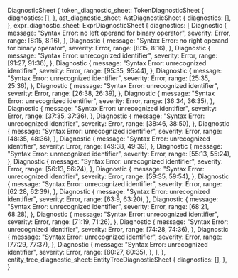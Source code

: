 DiagnosticSheet {
    token_diagnostic_sheet: TokenDiagnosticSheet {
        diagnostics: [],
    },
    ast_diagnostic_sheet: AstDiagnosticSheet {
        diagnostics: [],
    },
    expr_diagnostic_sheet: ExprDiagnosticSheet {
        diagnostics: [
            Diagnostic {
                message: "Syntax Error: no left operand for binary operator",
                severity: Error,
                range: [8:15, 8:16),
            },
            Diagnostic {
                message: "Syntax Error: no right operand for binary operator",
                severity: Error,
                range: [8:15, 8:16),
            },
            Diagnostic {
                message: "Syntax Error: unrecognized identifier",
                severity: Error,
                range: [91:27, 91:36),
            },
            Diagnostic {
                message: "Syntax Error: unrecognized identifier",
                severity: Error,
                range: [95:35, 95:44),
            },
            Diagnostic {
                message: "Syntax Error: unrecognized identifier",
                severity: Error,
                range: [25:35, 25:36),
            },
            Diagnostic {
                message: "Syntax Error: unrecognized identifier",
                severity: Error,
                range: [26:38, 26:39),
            },
            Diagnostic {
                message: "Syntax Error: unrecognized identifier",
                severity: Error,
                range: [36:34, 36:35),
            },
            Diagnostic {
                message: "Syntax Error: unrecognized identifier",
                severity: Error,
                range: [37:35, 37:36),
            },
            Diagnostic {
                message: "Syntax Error: unrecognized identifier",
                severity: Error,
                range: [38:46, 38:50),
            },
            Diagnostic {
                message: "Syntax Error: unrecognized identifier",
                severity: Error,
                range: [48:35, 48:36),
            },
            Diagnostic {
                message: "Syntax Error: unrecognized identifier",
                severity: Error,
                range: [49:38, 49:39),
            },
            Diagnostic {
                message: "Syntax Error: unrecognized identifier",
                severity: Error,
                range: [55:13, 55:24),
            },
            Diagnostic {
                message: "Syntax Error: unrecognized identifier",
                severity: Error,
                range: [56:13, 56:24),
            },
            Diagnostic {
                message: "Syntax Error: unrecognized identifier",
                severity: Error,
                range: [59:35, 59:54),
            },
            Diagnostic {
                message: "Syntax Error: unrecognized identifier",
                severity: Error,
                range: [62:28, 62:39),
            },
            Diagnostic {
                message: "Syntax Error: unrecognized identifier",
                severity: Error,
                range: [63:9, 63:20),
            },
            Diagnostic {
                message: "Syntax Error: unrecognized identifier",
                severity: Error,
                range: [68:21, 68:28),
            },
            Diagnostic {
                message: "Syntax Error: unrecognized identifier",
                severity: Error,
                range: [71:19, 71:26),
            },
            Diagnostic {
                message: "Syntax Error: unrecognized identifier",
                severity: Error,
                range: [74:28, 74:36),
            },
            Diagnostic {
                message: "Syntax Error: unrecognized identifier",
                severity: Error,
                range: [77:29, 77:37),
            },
            Diagnostic {
                message: "Syntax Error: unrecognized identifier",
                severity: Error,
                range: [80:27, 80:35),
            },
        ],
    },
    entity_tree_diagnostic_sheet: EntityTreeDiagnosticSheet {
        diagnostics: [],
    },
}